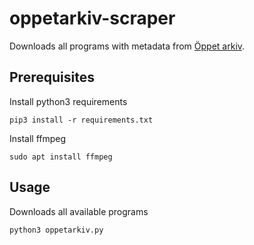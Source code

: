 # oppetarkiv-scraper

Downloads all programs with metadata from [Öppet arkiv](https://www.oppetarkiv.se).

## Prerequisites
Install python3 requirements
```
pip3 install -r requirements.txt
```
Install ffmpeg
```
sudo apt install ffmpeg
```

## Usage
Downloads all available programs
```
python3 oppetarkiv.py
```